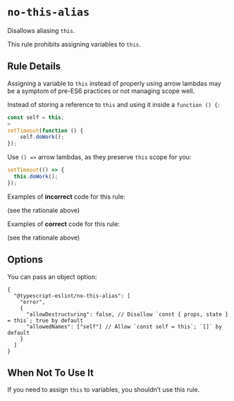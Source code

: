# `no-this-alias`

Disallows aliasing `this`.

This rule prohibits assigning variables to `this`.

## Rule Details

Assigning a variable to `this` instead of properly using arrow lambdas may be a symptom of pre-ES6 practices
or not managing scope well.

Instead of storing a reference to `this` and using it inside a `function () {`:

```js
const self = this;
>
setTimeout(function () {
    self.doWork();
});
```

Use `() =>` arrow lambdas, as they preserve `this` scope for you:

```js
setTimeout(() => {
  this.doWork();
});
```

Examples of **incorrect** code for this rule:

(see the rationale above)

Examples of **correct** code for this rule:

(see the rationale above)

## Options

You can pass an object option:

```jsonc
{
  "@typescript-eslint/no-this-alias": [
    "error",
    {
      "allowDestructuring": false, // Disallow `const { props, state } = this`; true by default
      "allowedNames": ["self"] // Allow `const self = this`; `[]` by default
    }
  ]
}
```

## When Not To Use It

If you need to assign `this` to variables, you shouldn’t use this rule.
